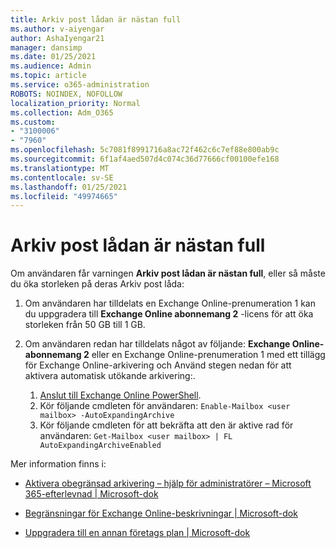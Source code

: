 ```yaml
---
title: Arkiv post lådan är nästan full
ms.author: v-aiyengar
author: AshaIyengar21
manager: dansimp
ms.date: 01/25/2021
ms.audience: Admin
ms.topic: article
ms.service: o365-administration
ROBOTS: NOINDEX, NOFOLLOW
localization_priority: Normal
ms.collection: Adm_O365
ms.custom:
- "3100006"
- "7960"
ms.openlocfilehash: 5c7081f8991716a8ac72f462c6c7ef88e800ab9c
ms.sourcegitcommit: 6f1af4aed507d4c074c36d77666cf00100efe168
ms.translationtype: MT
ms.contentlocale: sv-SE
ms.lasthandoff: 01/25/2021
ms.locfileid: "49974665"
---
```

# <a name="your-archive-mailbox-is-almost-full"></a>Arkiv post lådan är nästan full

Om användaren får varningen **Arkiv post lådan är nästan full**, eller så måste du öka storleken på deras Arkiv post låda:

1. Om användaren har tilldelats en Exchange Online-prenumeration 1 kan du uppgradera till **Exchange Online abonnemang 2** -licens för att öka storleken från 50 GB till 1 GB.
1. Om användaren redan har tilldelats något av följande: **Exchange Online-abonnemang 2** eller en Exchange Online-prenumeration 1 med ett tillägg för Exchange Online-arkivering och Använd stegen nedan för att aktivera automatisk utökande arkivering:.
 
    1. [Anslut till Exchange Online PowerShell](https://docs.microsoft.com/powershell/exchange/connect-to-exchange-online-powershell?view=exchange-ps&preserve-view=true).
    2. Kör följande cmdleten för användaren:  `Enable-Mailbox <user mailbox> -AutoExpandingArchive`
    1. Kör följande cmdleten för att bekräfta att den är aktive rad för användaren:  `Get-Mailbox <user mailbox> | FL AutoExpandingArchiveEnabled`

Mer information finns i:

- [ Aktivera obegränsad arkivering – hjälp för administratörer – Microsoft 365-efterlevnad | Microsoft-dok](https://docs.microsoft.com/microsoft-365/compliance/enable-unlimited-archiving?view=o365-worldwide&preserve-view=true)

- [Begränsningar för Exchange Online-beskrivningar | Microsoft-dok](https://docs.microsoft.com/office365/servicedescriptions/exchange-online-service-description/exchange-online-limits?redirectedfrom=MSDN#storage-limits-across-standalone-plans)

- [Uppgradera till en annan företags plan | Microsoft-dok](https://docs.microsoft.com/microsoft-365/commerce/subscriptions/upgrade-to-different-plan?view=o365-worldwide&preserve-view=true)


